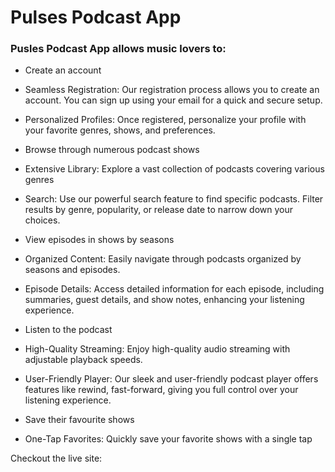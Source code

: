 # Pulses Podcast App

### Pusles Podcast App allows music lovers to:

- Create an account

* Seamless Registration: Our registration process allows you to create an account. You can sign up using your email for a quick and secure setup.

* Personalized Profiles: Once registered, personalize your profile with your favorite genres, shows, and preferences.

- Browse through numerous podcast shows

* Extensive Library: Explore a vast collection of podcasts covering various genres

* Search: Use our powerful search feature to find specific podcasts. Filter results by genre, popularity, or release date to narrow down your choices.

- View episodes in shows by seasons

* Organized Content: Easily navigate through podcasts organized by seasons and episodes.

* Episode Details: Access detailed information for each episode, including summaries, guest details, and show notes, enhancing your listening experience.

- Listen to the podcast

* High-Quality Streaming: Enjoy high-quality audio streaming with adjustable playback speeds.

* User-Friendly Player: Our sleek and user-friendly podcast player offers features like rewind, fast-forward, giving you full control over your listening experience.

- Save their favourite shows

* One-Tap Favorites: Quickly save your favorite shows with a single tap

Checkout the live site:
